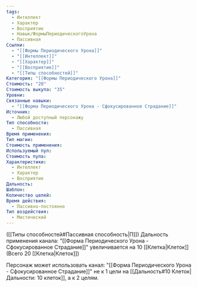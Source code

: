 ```yaml
---
tags:
  - Интеллект
  - Характер
  - Восприятие
  - Навык/ФормыПериодическогоУрона
  - Пассивная
Ссылки:
  - "[[Формы Периодического Урона]]"
  - "[[Интеллект]]"
  - "[[Характер]]"
  - "[[Восприятие]]"
  - "[[Типы способностей]]"
Категория: "[[Формы Периодического Урона]]"
Стоимость: "20"
Стоимость выкупа: "35"
Уровни: 
Связанные навыки:
  - "[[Форма Периодического Урона - Сфокусированное Страдание]]"
Источник:
  - Любой доступный персонажу
Тип способности:
  - Пассивная
Время применения: 
Тип магии: 
Стоимость применения: 
Используемый пул: 
Стоимость пула: 
Характеристики:
  - Интеллект
  - Характер
  - Восприятие
Дальность: 
Шаблон: 
Количество целей: 
Время действия:
  - Пассивно-постоянно
Тип воздействия:
  - Мистический
---
```

([[Типы способностей#Пассивная способность|П]]) Дальность применения канала: "[[Форма Периодического Урона - Сфокусированное Страдание]]" увеличивается на 10 [[Клетка|Клеток]] (Всего 20 [[Клетка|Клеток]])

Персонаж может использовать канал:  "[[Форма Периодического Урона - Сфокусированное Страдание]]" не к 1 цели на [[Дальность#10 Клеток|Дальности: 10 клеток]], а к 2 целям. 
